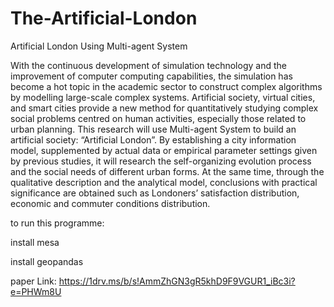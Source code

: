 # The-Artificial-London
Artificial London Using Multi-agent System

With the continuous development of simulation technology and the improvement of computer computing capabilities, the simulation has become a hot topic in the academic sector to construct complex algorithms by modelling large-scale complex systems. Artificial society, virtual cities, and smart cities provide a new method for quantitatively studying complex social problems centred on human activities, especially those related to urban planning. 
This research will use Multi-agent System to build an artificial society: “Artificial London”. By establishing a city information model, supplemented by actual data or empirical parameter settings given by previous studies, it will research the self-organizing evolution process and the social needs of different urban forms. At the same time, through the qualitative description and the analytical model, conclusions with practical significance are obtained such as Londoners’ satisfaction distribution, economic and commuter conditions distribution. 


to run this programme:

install mesa

install geopandas


paper Link: https://1drv.ms/b/s!AmmZhGN3gR5khD9F9VGUR1_iBc3i?e=PHWm8U

